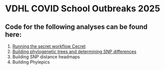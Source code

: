 # VDHL COVID School Outbreaks 2025

## Code for the following analyses can be found here:

1. [Running the secret workflow Cecret](https://github.com/limey-bean/VDHL_COVID_School_Outbreaks_2025/tree/main/Cecret_and_sequence_IDs)
2. [Building phylogenetic trees and determining SNP differences](https://github.com/limey-bean/VDHL_COVID_School_Outbreaks_2025/tree/main/Build_phylogenies_and_SNP_dist_matrices)
3. Building SNP distance headmaps
4. Building Phylepics
    

